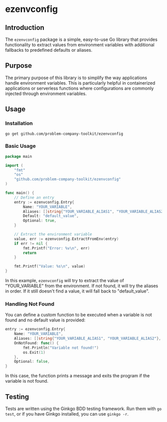 # ezenvconfig

## Introduction

The `ezenvconfig` package is a simple, easy-to-use Go library that provides functionality to extract values from environment variables with additional fallbacks to predefined defaults or aliases. 

## Purpose

The primary purpose of this library is to simplify the way applications handle environment variables. This is particularly helpful in containerized applications or serverless functions where configurations are commonly injected through environment variables.

## Usage

### Installation

```shell
go get github.com/problem-company-toolkit/ezenvconfig
```

### Basic Usage

```go
package main

import (
	"fmt"
	"os"
	"github.com/problem-company-toolkit/ezenvconfig"
)

func main() {
	// Define an entry
	entry := ezenvconfig.Entry{
		Name: "YOUR_VARIABLE",
		Aliases: []string{"YOUR_VARIABLE_ALIAS1", "YOUR_VARIABLE_ALIAS2"},
		Default: "default_value",
		Optional: true,
	}

	// Extract the environment variable
	value, err := ezenvconfig.ExtractFromEnv(entry)
	if err != nil {
		fmt.Printf("Error: %v\n", err)
		return
	}

	fmt.Printf("Value: %s\n", value)
}
```

In this example, `ezenvconfig` will try to extract the value of "YOUR_VARIABLE" from the environment. If not found, it will try the aliases in order. If it still doesn't find a value, it will fall back to "default_value".

### Handling Not Found

You can define a custom function to be executed when a variable is not found and no default value is provided:

```go
entry := ezenvconfig.Entry{
	Name: "YOUR_VARIABLE",
	Aliases: []string{"YOUR_VARIABLE_ALIAS1", "YOUR_VARIABLE_ALIAS2"},
	OnNotFound: func() {
		fmt.Println("Variable not found!")
		os.Exit(1)
	},
	Optional: false,
}
```

In this case, the function prints a message and exits the program if the variable is not found.

## Testing

Tests are written using the Ginkgo BDD testing framework. Run them with `go test`, or if you have Ginkgo installed, you can use `ginkgo -r`.